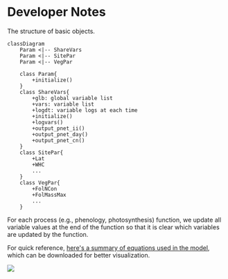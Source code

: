 # Developer Notes

The structure of basic objects. 

```mermaid
classDiagram
    Param <|-- ShareVars
    Param <|-- SitePar
    Param <|-- VegPar
    
    class Param{
        +initialize()
    }
    class ShareVars{
        +glb: global variable list
        +vars: variable list
        +logdt: variable logs at each time
        +initialize()
        +logvars()
        +output_pnet_ii()
        +output_pnet_day()
        +output_pnet_cn()
    }
    class SitePar{
        +Lat
        +WHC
        ...
    }
    class VegPar{
        +FolNCon
        +FolMassMax
        ...
    }
```

For each process (e.g., phenology, photosynthesis) function, we update all variable values at the end of the function so that it is clear which variables are updated by the function.

For quick reference, [here's a summary of equations used in the model](../doc/PnET-CN%20equations.svg), which can be downloaded for better visualization.

![](../doc/PnET-CN%20equations.svg)


